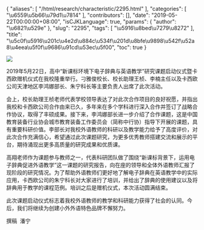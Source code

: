 {
    "aliases": [
        "/html/research/characteristic/2295.html"
    ],
    "categories": [
        "\u6559\u5b66\u79d1\u7814"
    ],
    "contributors": [],
    "date": "2019-05-22T00:00:00+08:00",
    "isCJKLanguage": true,
    "params": {
        "author": "\u6821\u529e"
    },
    "slug": "2295",
    "tags": [
        "\u5916\u8bed\u7279\u8272"
    ],
    "title": "\u5c0f\u5916\u201c\u4e2d\u884c\u534f\u201d\u8bfe\u9898\u542f\u52a8\u4eea\u5f0f\u9686\u91cd\u53ec\u5f00",
    "toc": true
}

![](https://cdn.tfls.online/mirror/full/c37d3e4543e3957ba115f84ab3157e601f3a4727.jpg)




 




 2019年5月22日，高中“新课标环境下电子辞典与英语教学”研究课题启动仪式暨卡西欧赠机仪式在我校隆重举行。刁雅俊校长、校长助理王桢、李楠主任以及卡西欧公司天津地区李鸿娜部长、朱宁科长等主要负责人出席了此次活动。




 会上，校长助理王桢老师代表学校领导表达了对此次合作项目的良好祝愿，并指出我校和卡西欧公司合作由来已久，多年来在多个学科进行深入合作并签订了战略合作协议，取得了丰硕成果。接下来，李鸿娜部长进一步介绍了合作课题，这是中国教育装备行业协会城市教育装备工作委员会（简称中行协）指导下开展的课题，具有重要科研价值。李部长对我校外语教师的科研以及教学能力给予了高度评价，对此次合作充满信心，希望通过此次课题研究，为更多优秀教师搭建交流和展示的平台，期待涌现出更多高质量的研究成果和优质课。




高翔老师作为课题参与教师之一，代表科研团队做了围绕“新课标背景下，运用电子辞典促进外语教学”这一课题的研究报告，向在座的领导和全体外语教师汇报了现阶段的研究情况。为了帮助外语教师们更好地了解电子辞典在英语教学中的实际应用，卡西欧公司的朱宁科长对大家进行了培训，并给出了辞典的使用建议以及将辞典用于教学的课程范例。培训之后是赠机仪式，本次活动圆满结束。




 此次课题启动仪式标志着我校外语教师的教学和科研能力获得了社会的认同。今后，我们将继续为创建小外外语特色品牌不懈努力。




  





 撰稿  潘宁




  




